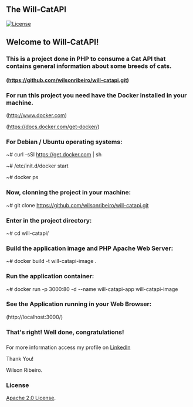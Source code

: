 ## The Will-CatAPI

<!-- Lincense -->
[![License](https://img.shields.io/badge/License-Apache%202.0-blue.svg)](https://opensource.org/licenses/Apache-2.0)


## Welcome to Will-CatAPI!

### This is a project done in PHP to consume a Cat API that contains general information about some breeds of cats.

#### (https://github.com/wilsonribeiro/will-catapi.git)



### For run this project you need have the Docker installed in your machine.

(http://www.docker.com)

(https://docs.docker.com/get-docker/)

### For Debian / Ubuntu operating systems:

~# curl -sSl https://get.docker.com | sh

~# /etc/init.d/docker start

~# docker ps


### Now, clonning the project in your machine:

~# git clone https://github.com/wilsonribeiro/will-catapi.git

### Enter in the project directory:

~# cd will-catapi/

### Build the application image and PHP Apache Web Server:

~# docker build -t will-catapi-image .

### Run the application container:

~# docker run -p 3000:80 -d --name will-catapi-app will-catapi-image

### See the Application running in your Web Browser:

(http://localhost:3000/)


### That's right! Well done, congratulations!

###

For more information access my profile on [LinkedIn](https://www.linkedin.com/in/wilsonribeiro2/)


Thank You!

Wilson Ribeiro.

### License
<!-- Keep full URL links to repo files because this README syncs from main to gh-pages.  -->
[Apache 2.0 License](https://github.com/wilsonribeiro/will-catapi/blob/master/LICENSE).
